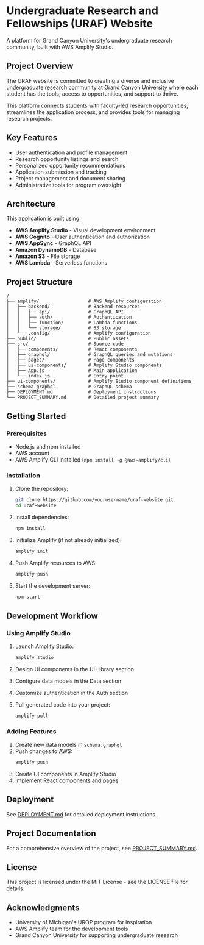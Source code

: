 # Undergraduate Research and Fellowships (URAF) Website

A platform for Grand Canyon University's undergraduate research community, built with AWS Amplify Studio.

## Project Overview

The URAF website is committed to creating a diverse and inclusive undergraduate research community at Grand Canyon University where each student has the tools, access to opportunities, and support to thrive.

This platform connects students with faculty-led research opportunities, streamlines the application process, and provides tools for managing research projects.

## Key Features

- User authentication and profile management
- Research opportunity listings and search
- Personalized opportunity recommendations
- Application submission and tracking
- Project management and document sharing
- Administrative tools for program oversight

## Architecture

This application is built using:

- **AWS Amplify Studio** - Visual development environment
- **AWS Cognito** - User authentication and authorization
- **AWS AppSync** - GraphQL API
- **Amazon DynamoDB** - Database
- **Amazon S3** - File storage
- **AWS Lambda** - Serverless functions

## Project Structure

```
/
├── amplify/                  # AWS Amplify configuration
│   ├── backend/              # Backend resources
│   │   ├── api/              # GraphQL API
│   │   ├── auth/             # Authentication
│   │   ├── function/         # Lambda functions
│   │   └── storage/          # S3 storage
│   └── .config/              # Amplify configuration
├── public/                   # Public assets
├── src/                      # Source code
│   ├── components/           # React components
│   ├── graphql/              # GraphQL queries and mutations
│   ├── pages/                # Page components
│   ├── ui-components/        # Amplify Studio components
│   ├── App.js                # Main application
│   └── index.js              # Entry point
├── ui-components/            # Amplify Studio component definitions
├── schema.graphql            # GraphQL schema
├── DEPLOYMENT.md             # Deployment instructions
└── PROJECT_SUMMARY.md        # Detailed project summary
```

## Getting Started

### Prerequisites

- Node.js and npm installed
- AWS account
- AWS Amplify CLI installed (`npm install -g @aws-amplify/cli`)

### Installation

1. Clone the repository:
   ```bash
   git clone https://github.com/yourusername/uraf-website.git
   cd uraf-website
   ```

2. Install dependencies:
   ```bash
   npm install
   ```

3. Initialize Amplify (if not already initialized):
   ```bash
   amplify init
   ```

4. Push Amplify resources to AWS:
   ```bash
   amplify push
   ```

5. Start the development server:
   ```bash
   npm start
   ```

## Development Workflow

### Using Amplify Studio

1. Launch Amplify Studio:
   ```bash
   amplify studio
   ```

2. Design UI components in the UI Library section
3. Configure data models in the Data section
4. Customize authentication in the Auth section
5. Pull generated code into your project:
   ```bash
   amplify pull
   ```

### Adding Features

1. Create new data models in `schema.graphql`
2. Push changes to AWS:
   ```bash
   amplify push
   ```
3. Create UI components in Amplify Studio
4. Implement React components and pages

## Deployment

See [DEPLOYMENT.md](DEPLOYMENT.md) for detailed deployment instructions.

## Project Documentation

For a comprehensive overview of the project, see [PROJECT_SUMMARY.md](PROJECT_SUMMARY.md).

## License

This project is licensed under the MIT License - see the LICENSE file for details.

## Acknowledgments

- University of Michigan's UROP program for inspiration
- AWS Amplify team for the development tools
- Grand Canyon University for supporting undergraduate research